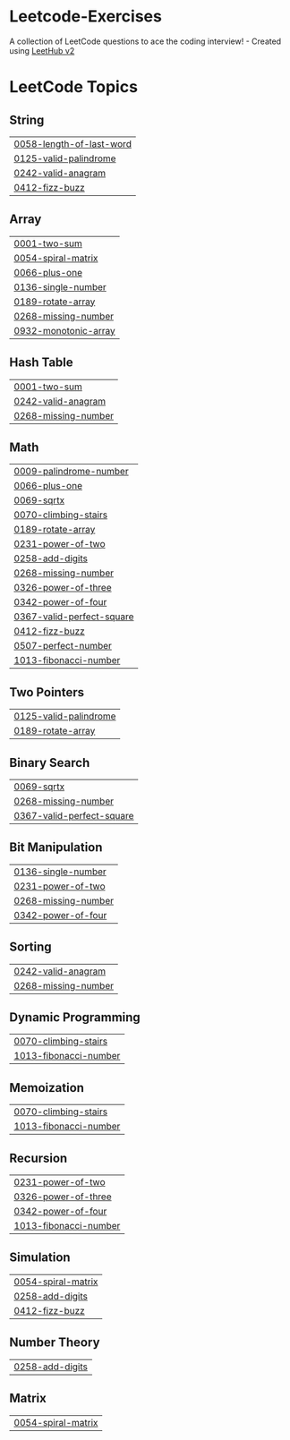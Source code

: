 # Leetcode-Exercises
A collection of LeetCode questions to ace the coding interview! - Created using [LeetHub v2](https://github.com/arunbhardwaj/LeetHub-2.0)

<!---LeetCode Topics Start-->
# LeetCode Topics
## String
|  |
| ------- |
| [0058-length-of-last-word](https://github.com/electraVee/Leetcode-Exercises/tree/master/0058-length-of-last-word) |
| [0125-valid-palindrome](https://github.com/electraVee/Leetcode-Exercises/tree/master/0125-valid-palindrome) |
| [0242-valid-anagram](https://github.com/electraVee/Leetcode-Exercises/tree/master/0242-valid-anagram) |
| [0412-fizz-buzz](https://github.com/electraVee/Leetcode-Exercises/tree/master/0412-fizz-buzz) |
## Array
|  |
| ------- |
| [0001-two-sum](https://github.com/electraVee/Leetcode-Exercises/tree/master/0001-two-sum) |
| [0054-spiral-matrix](https://github.com/electraVee/Leetcode-Exercises/tree/master/0054-spiral-matrix) |
| [0066-plus-one](https://github.com/electraVee/Leetcode-Exercises/tree/master/0066-plus-one) |
| [0136-single-number](https://github.com/electraVee/Leetcode-Exercises/tree/master/0136-single-number) |
| [0189-rotate-array](https://github.com/electraVee/Leetcode-Exercises/tree/master/0189-rotate-array) |
| [0268-missing-number](https://github.com/electraVee/Leetcode-Exercises/tree/master/0268-missing-number) |
| [0932-monotonic-array](https://github.com/electraVee/Leetcode-Exercises/tree/master/0932-monotonic-array) |
## Hash Table
|  |
| ------- |
| [0001-two-sum](https://github.com/electraVee/Leetcode-Exercises/tree/master/0001-two-sum) |
| [0242-valid-anagram](https://github.com/electraVee/Leetcode-Exercises/tree/master/0242-valid-anagram) |
| [0268-missing-number](https://github.com/electraVee/Leetcode-Exercises/tree/master/0268-missing-number) |
## Math
|  |
| ------- |
| [0009-palindrome-number](https://github.com/electraVee/Leetcode-Exercises/tree/master/0009-palindrome-number) |
| [0066-plus-one](https://github.com/electraVee/Leetcode-Exercises/tree/master/0066-plus-one) |
| [0069-sqrtx](https://github.com/electraVee/Leetcode-Exercises/tree/master/0069-sqrtx) |
| [0070-climbing-stairs](https://github.com/electraVee/Leetcode-Exercises/tree/master/0070-climbing-stairs) |
| [0189-rotate-array](https://github.com/electraVee/Leetcode-Exercises/tree/master/0189-rotate-array) |
| [0231-power-of-two](https://github.com/electraVee/Leetcode-Exercises/tree/master/0231-power-of-two) |
| [0258-add-digits](https://github.com/electraVee/Leetcode-Exercises/tree/master/0258-add-digits) |
| [0268-missing-number](https://github.com/electraVee/Leetcode-Exercises/tree/master/0268-missing-number) |
| [0326-power-of-three](https://github.com/electraVee/Leetcode-Exercises/tree/master/0326-power-of-three) |
| [0342-power-of-four](https://github.com/electraVee/Leetcode-Exercises/tree/master/0342-power-of-four) |
| [0367-valid-perfect-square](https://github.com/electraVee/Leetcode-Exercises/tree/master/0367-valid-perfect-square) |
| [0412-fizz-buzz](https://github.com/electraVee/Leetcode-Exercises/tree/master/0412-fizz-buzz) |
| [0507-perfect-number](https://github.com/electraVee/Leetcode-Exercises/tree/master/0507-perfect-number) |
| [1013-fibonacci-number](https://github.com/electraVee/Leetcode-Exercises/tree/master/1013-fibonacci-number) |
## Two Pointers
|  |
| ------- |
| [0125-valid-palindrome](https://github.com/electraVee/Leetcode-Exercises/tree/master/0125-valid-palindrome) |
| [0189-rotate-array](https://github.com/electraVee/Leetcode-Exercises/tree/master/0189-rotate-array) |
## Binary Search
|  |
| ------- |
| [0069-sqrtx](https://github.com/electraVee/Leetcode-Exercises/tree/master/0069-sqrtx) |
| [0268-missing-number](https://github.com/electraVee/Leetcode-Exercises/tree/master/0268-missing-number) |
| [0367-valid-perfect-square](https://github.com/electraVee/Leetcode-Exercises/tree/master/0367-valid-perfect-square) |
## Bit Manipulation
|  |
| ------- |
| [0136-single-number](https://github.com/electraVee/Leetcode-Exercises/tree/master/0136-single-number) |
| [0231-power-of-two](https://github.com/electraVee/Leetcode-Exercises/tree/master/0231-power-of-two) |
| [0268-missing-number](https://github.com/electraVee/Leetcode-Exercises/tree/master/0268-missing-number) |
| [0342-power-of-four](https://github.com/electraVee/Leetcode-Exercises/tree/master/0342-power-of-four) |
## Sorting
|  |
| ------- |
| [0242-valid-anagram](https://github.com/electraVee/Leetcode-Exercises/tree/master/0242-valid-anagram) |
| [0268-missing-number](https://github.com/electraVee/Leetcode-Exercises/tree/master/0268-missing-number) |
## Dynamic Programming
|  |
| ------- |
| [0070-climbing-stairs](https://github.com/electraVee/Leetcode-Exercises/tree/master/0070-climbing-stairs) |
| [1013-fibonacci-number](https://github.com/electraVee/Leetcode-Exercises/tree/master/1013-fibonacci-number) |
## Memoization
|  |
| ------- |
| [0070-climbing-stairs](https://github.com/electraVee/Leetcode-Exercises/tree/master/0070-climbing-stairs) |
| [1013-fibonacci-number](https://github.com/electraVee/Leetcode-Exercises/tree/master/1013-fibonacci-number) |
## Recursion
|  |
| ------- |
| [0231-power-of-two](https://github.com/electraVee/Leetcode-Exercises/tree/master/0231-power-of-two) |
| [0326-power-of-three](https://github.com/electraVee/Leetcode-Exercises/tree/master/0326-power-of-three) |
| [0342-power-of-four](https://github.com/electraVee/Leetcode-Exercises/tree/master/0342-power-of-four) |
| [1013-fibonacci-number](https://github.com/electraVee/Leetcode-Exercises/tree/master/1013-fibonacci-number) |
## Simulation
|  |
| ------- |
| [0054-spiral-matrix](https://github.com/electraVee/Leetcode-Exercises/tree/master/0054-spiral-matrix) |
| [0258-add-digits](https://github.com/electraVee/Leetcode-Exercises/tree/master/0258-add-digits) |
| [0412-fizz-buzz](https://github.com/electraVee/Leetcode-Exercises/tree/master/0412-fizz-buzz) |
## Number Theory
|  |
| ------- |
| [0258-add-digits](https://github.com/electraVee/Leetcode-Exercises/tree/master/0258-add-digits) |
## Matrix
|  |
| ------- |
| [0054-spiral-matrix](https://github.com/electraVee/Leetcode-Exercises/tree/master/0054-spiral-matrix) |
<!---LeetCode Topics End-->